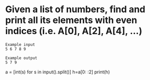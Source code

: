 # Given a list of numbers, find and print all its elements with even indices (i.e. A[0], A[2], A[4], ...)
~~~
Example input
5 6 7 8 9

Example output
5 7 9

~~~
a = [int(s) for s in input().split()]
h=a[0: :2]
print(h)
